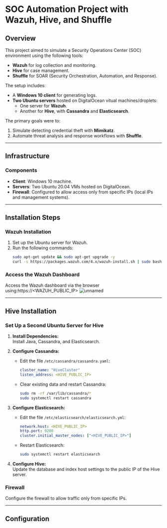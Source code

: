 # SOC Automation Project with Wazuh, Hive, and Shuffle

## Overview
This project aimed to simulate a Security Operations Center (SOC) environment using the following tools:
- **Wazuh** for log collection and monitoring.
- **Hive** for case management.
- **Shuffle** for SOAR (Security Orchestration, Automation, and Response).

The setup includes:
- A **Windows 10 client** for generating logs.
- **Two Ubuntu servers** hosted on DigitalOcean vitual machines/droplets:
  - One server for **Wazuh**.
  - Another for **Hive**, with **Cassandra** and **Elasticsearch**.
  
The primary goals were to:
1. Simulate detecting credential theft with **Mimikatz**.
2. Automate threat analysis and response workflows with **Shuffle**.

---

## Infrastructure
### Components
- **Client**: Windows 10 machine.
- **Servers**: Two Ubuntu 20.04 VMs hosted on DigitalOcean.
- **Firewall**: Configured to allow access only from specific IPs (local IPs and management systems).

---

## Installation Steps

### Wazuh Installation
1. Set up the Ubuntu server for Wazuh.
2. Run the following commands:
   ```bash
   sudo apt-get update && sudo apt-get upgrade -y
   curl -s https://packages.wazuh.com/4.x/wazuh-install.sh | sudo bash

### Access the Wazuh Dashboard
Access the Wazuh dashboard via the browser using:https://<WAZUH_PUBLIC_IP>
![unnamed](https://github.com/user-attachments/assets/f3c401c5-326a-4814-9185-0d3958f5e6fc)


---

## Hive Installation

### Set Up a Second Ubuntu Server for Hive
1. **Install Dependencies:**  
   Install Java, Cassandra, and Elasticsearch.

2. **Configure Cassandra:**  
   - Edit the file `/etc/cassandra/cassandra.yaml`:
     ```yaml
     cluster_name: "HiveCluster"
     listen_address: <HIVE_PUBLIC_IP>
     ```
   - Clear existing data and restart Cassandra:
     ```bash
     sudo rm -rf /var/lib/cassandra/*
     sudo systemctl restart cassandra
     ```

3. **Configure Elasticsearch:**  
   - Edit the file `/etc/elasticsearch/elasticsearch.yml`:
     ```yaml
     network.host: <HIVE_PUBLIC_IP>
     http.port: 9200
     cluster.initial_master_nodes: ["<HIVE_PUBLIC_IP>"]
     ```
   - Restart Elasticsearch:
     ```bash
     sudo systemctl restart elasticsearch
     ```

4. **Configure Hive:**  
   Update the database and index host settings to the public IP of the Hive server.

### Firewall
Configure the firewall to allow traffic only from specific IPs.

---

## Configuration


